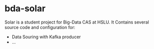 # bda-solar
Solar is a student project for Big-Data CAS at HSLU.
It Contains several source code and configuration for:
- Data Souring with Kafka producer
- ...
